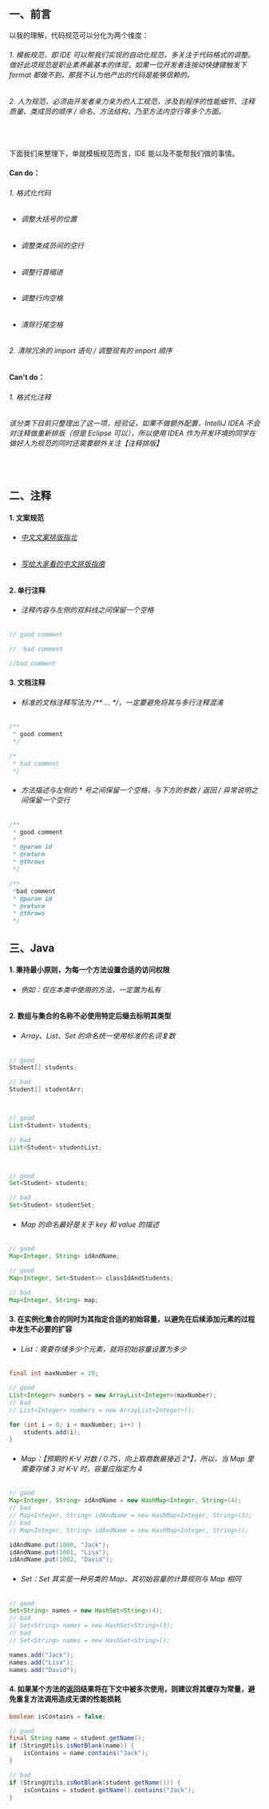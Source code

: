 ## 一、前言
以我的理解，代码规范可以分化为两个维度：
###### 1. 模板规范，即 IDE 可以帮我们实现的自动化规范，多关注于代码格式的调整。做好此项规范是职业素养最基本的体现，如果一位开发者连按动快捷键触发下 format 都做不到，那我不认为他产出的代码是能够信赖的。
###### 2. 人为规范，必须由开发者亲力亲为的人工规范，涉及到程序的性能细节、注释质量、类成员的顺序 / 命名、方法结构，乃至方法内空行等多个方面。

<br />

下面我们来整理下，单就模板规范而言，IDE 能以及不能帮我们做的事情。
#### Can do：
###### 1. 格式化代码
* ###### 调整大括号的位置
* ###### 调整类成员间的空行
* ###### 调整行首缩进
* ###### 调整行内空格
* ###### 清除行尾空格
###### 2. 清除冗余的 import 语句 / 调整现有的 import 顺序

#### Can't do：
###### 1. 格式化注释
###### *该分类下目前只整理出了这一项，经验证，如果不做额外配置，IntelliJ IDEA 不会对注释做重新排版（但是 Eclipse 可以），所以使用 IDEA 作为开发环境的同学在做好人为规范的同时还需要额外关注【注释排版】*

<br />

## 二、注释
#### 1. 文案规范
* ###### [中文文案排版指北](https://github.com/mzlogin/chinese-copywriting-guidelines)
* ###### [写给大家看的中文排版指南](https://zhuanlan.zhihu.com/p/20506092)

#### 2. 单行注释
* ###### 注释内容与左侧的双斜线之间保留一个空格
```Java
// good comment

//  bad comment

//bad comment
```

#### 3. 文档注释
* ###### 标准的文档注释写法为 /** ... */，一定要避免将其与多行注释混淆
```Java
/**
 * good comment
 */

/*
 * bad comment
 */
```
* ###### 方法描述与左侧的 * 号之间保留一个空格，与下方的参数 / 返回 / 异常说明之间保留一个空行
```Java
/**
 * good comment
 *
 * @param id
 * @return
 * @throws
 */

/**
 *bad comment
 * @param id
 * @return
 * @throws
 */
```

## 三、Java
#### 1. 秉持最小原则，为每一个方法设置合适的访问权限
* ###### 例如：仅在本类中使用的方法，一定置为私有

#### 2. 数组与集合的名称不必使用特定后缀去标明其类型
* ###### Array、List、Set 的命名统一使用标准的名词复数
```Java
// good
Student[] students;

// bad
Student[] studentArr;



// good
List<Student> students;

// bad
List<Student> studentList;



// good
Set<Student> students;

// bad
Set<Student> studentSet;
```
* ###### Map 的命名最好是关于 key 和 value 的描述
```Java
// good
Map<Integer, String> idAndName;

// good
Map<Integer, Set<Student>> classIdAndStudents;

// bad
Map<Integer, String> map;
```

#### 3. 在实例化集合的同时为其指定合适的初始容量，以避免在后续添加元素的过程中发生不必要的扩容
* ###### List：需要存储多少个元素，就将初始容量设置为多少
```Java
final int maxNumber = 20;

// good
List<Integer> numbers = new ArrayList<Integer>(maxNumber);
// bad
// List<Integer> numbers = new ArrayList<Integer>();

for (int i = 0; i < maxNumber; i++) {
    students.add(i);
}
```
* ###### Map：【预期的 K-V 对数 / 0.75，向上取商数最接近 2ⁿ】，所以，当 Map 里需要存储 3 对 K-V 时，容量应指定为 4
```Java
// good
Map<Integer, String> idAndName = new HashMap<Integer, String>(4);
// bad
// Map<Integer, String> idAndName = new HashMap<Integer, String>(3);
// bad
// Map<Integer, String> idAndName = new HashMap<Integer, String>();

idAndName.put(1000, "Jack");
idAndName.put(1001, "Lisa");
idAndName.put(1002, "David");
```
* ###### Set：Set 其实是一种另类的 Map，其初始容量的计算规则与 Map 相同
```Java
// good
Set<String> names = new HashSet<String>(4);
// bad
// Set<String> names = new HashSet<String>(3);
// bad
// Set<String> names = new HashSet<String>();

names.add("Jack");
names.add("Lisa");
names.add("David");
```

#### 4. 如果某个方法的返回结果将在下文中被多次使用，则建议将其缓存为常量，避免重复方法调用造成无谓的性能损耗
```Java
boolean isContains = false;

// good
final String name = student.getName();
if (StringUtils.isNotBlank(name)) {
    isContains = name.contains("Jack");
}

// bad
if (StringUtils.isNotBlank(student.getName())) {
    isContains = student.getName().contains("Jack");
}
```